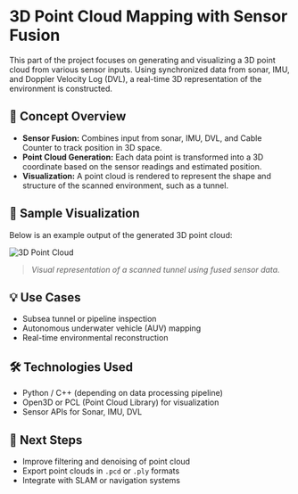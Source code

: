# 3D Point Cloud Mapping with Sensor Fusion

This part of the project focuses on generating and visualizing a 3D point cloud from various sensor inputs. Using synchronized data from sonar, IMU, and Doppler Velocity Log (DVL), a real-time 3D representation of the environment is constructed.

## 🧠 Concept Overview

- **Sensor Fusion:** Combines input from sonar, IMU, DVL, and Cable Counter to track position in 3D space.
- **Point Cloud Generation:** Each data point is transformed into a 3D coordinate based on the sensor readings and estimated position.
- **Visualization:** A point cloud is rendered to represent the shape and structure of the scanned environment, such as a tunnel.

## 📸 Sample Visualization

Below is an example output of the generated 3D point cloud:

![3D Point Cloud](images/pointcloud_output.jpg)

> *Visual representation of a scanned tunnel using fused sensor data.*

## 💡 Use Cases

- Subsea tunnel or pipeline inspection
- Autonomous underwater vehicle (AUV) mapping
- Real-time environmental reconstruction

## 🛠 Technologies Used

- Python / C++ (depending on data processing pipeline)
- Open3D or PCL (Point Cloud Library) for visualization
- Sensor APIs for Sonar, IMU, DVL

## 🚀 Next Steps

- Improve filtering and denoising of point cloud
- Export point clouds in `.pcd` or `.ply` formats
- Integrate with SLAM or navigation systems

